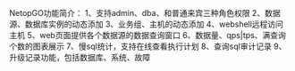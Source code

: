 NetopGO功能简介：
    1、支持admin、dba、和普通来宾三种角色权限
    2、数据源、数据库实例的动态添加
    3、业务组、主机的动态添加
    4、webshell远程访问主机
    5、web页面提供各个数据源的数据查询窗口
    6、数据量、qps|tps、满查询个数的图表展示
    7、慢sql统计，支持在线查看执行计划
    8、查询sql审计记录
    9、升级记录功能，包括数据库、系统、故障


